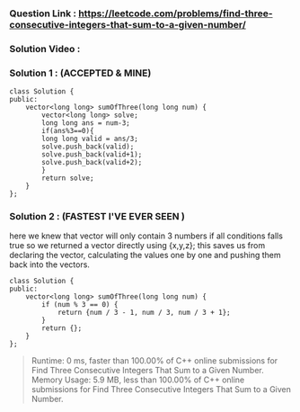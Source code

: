 ### Question Link : https://leetcode.com/problems/find-three-consecutive-integers-that-sum-to-a-given-number/

### Solution Video : 

### Solution 1 : (ACCEPTED & MINE)

```
class Solution {
public:
    vector<long long> sumOfThree(long long num) {
        vector<long long> solve;
        long long ans = num-3;
        if(ans%3==0){
        long long valid = ans/3;
        solve.push_back(valid);
        solve.push_back(valid+1);
        solve.push_back(valid+2);
        }
        return solve;
    }
};
```

### Solution 2 : (FASTEST I'VE EVER SEEN )

here we knew that vector will only contain 3 numbers if all conditions falls true so we returned a vector directly using {x,y,z}; this saves us from declaring the vector, calculating the values one by one and pushing them back into the vectors.

```
class Solution {
public:
    vector<long long> sumOfThree(long long num) {
        if (num % 3 == 0) {
            return {num / 3 - 1, num / 3, num / 3 + 1};
        }
        return {};
    }
};
```

> Runtime: 0 ms, faster than 100.00% of C++ online submissions for Find Three Consecutive Integers That Sum to a Given Number. <br>
> Memory Usage: 5.9 MB, less than 100.00% of C++ online submissions for Find Three Consecutive Integers That Sum to a Given Number.